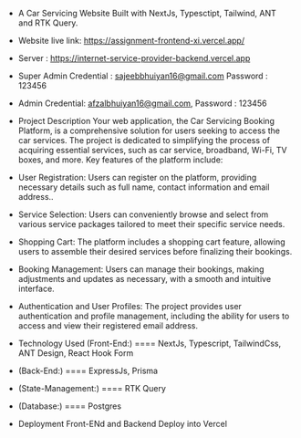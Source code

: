 * A Car Servicing Website Built with NextJs, Typesctipt, Tailwind, ANT and RTK Query.
* Website live link: https://assignment-frontend-xi.vercel.app/
* Server : https://internet-service-provider-backend.vercel.app
* Super Admin Credential : sajeebbhuiyan16@gmail.com Password : 123456
* Admin Credential: afzalbhuiyan16@gmail.com,
Password : 123456
* Project Description
Your web application, the Car Servicing Booking Platform, is a comprehensive solution for users seeking to access the car services. The project is dedicated to simplifying the process of acquiring essential services, such as car service, broadband, Wi-Fi, TV boxes, and more. Key features of the platform include:



* User Registration:
Users can register on the platform, providing necessary details such as full name, contact information and email address..

* Service Selection:
Users can conveniently browse and select from various service packages tailored to meet their specific service needs.

* Shopping Cart:
The platform includes a shopping cart feature, allowing users to assemble their desired services before finalizing their bookings.

* Booking Management:
Users can manage their bookings, making adjustments and updates as necessary, with a smooth and intuitive interface.

* Authentication and User Profiles:
The project provides user authentication and profile management, including the ability for users to access and view their registered email address.


* Technology Used
(Front-End:) ==== NextJs, Typescript, TailwindCss, ANT Design, React Hook Form

* (Back-End:) ==== ExpressJs, Prisma

* (State-Management:) ==== RTK Query

* (Database:) ==== Postgres

* Deployment
Front-ENd and Backend Deploy into Vercel